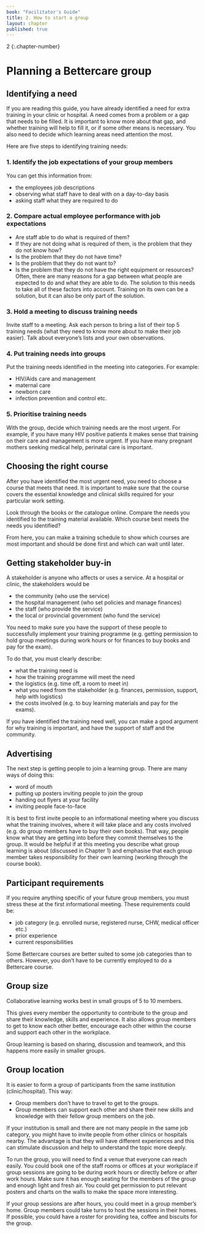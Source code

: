 ```yaml
---
book: "Facilitator's Guide"
title: 2. How to start a group
layout: chapter
published: true
---
```


2
{:.chapter-number}

# Planning a Bettercare group

## Identifying a need

If you are reading this guide, you have already identified a need for extra training in your clinic or hospital. A need comes from a problem or a gap that needs to be filled. It is important to know more about that gap, and whether training will help to fill it, or if some other means is necessary. You also need to decide which learning areas need attention the most. 

Here are five steps to identifying training needs:

### 1. Identify the job expectations of your group members

You can get this information from:
* the employees job descriptions
* observing what staff have to deal with on a day-to-day basis
* asking staff what they are required to do

### 2. Compare actual employee performance with job expectations

* Are staff able to do what is required of them? 
* If they are not doing what is required of them, is the problem that they do not know how? 
* Is the problem that they do not have time? 
* Is the problem that they do not want to? 
* Is the problem that they do not have the right equipment or resources? 
Often, there are many reasons for a gap between what people are expected to do and what they are able to do. The solution to this needs to take all of these factors into account. Training on its own can be a solution, but it can also be only part of the solution.

### 3. Hold a meeting to discuss training needs

Invite staff to a meeting. Ask each person to bring a list of their top 5 training needs (what they need to know more about to make their job easier). Talk about everyone’s lists and your own observations.

### 4. Put training needs into groups

Put the training needs identified in the meeting into categories. For example:
* HIV/Aids care and management
* maternal care
* newborn care
* infection prevention and control etc.

### 5. Prioritise training needs

With the group, decide which training needs are the most urgent. For example, if you have many HIV positive patients it makes sense that training on their care and management is more urgent. If you have many pregnant mothers seeking medical help, perinatal care is important.

## Choosing the right course

After you have identified the most urgent need, you need to choose a course that meets that need. It is important to make sure that the course covers the essential knowledge and clinical skills required for your particular work setting.

Look through the books or the catalogue online. Compare the needs you identified to the training material available. Which course best meets the needs you identified?

From here, you can make a training schedule to show which courses are most important and should be done first and which can wait until later.

## Getting stakeholder buy-in

A stakeholder is anyone who affects or uses a service. At a hospital or clinic, the stakeholders would be 
* the community (who use the service)
* the hospital management (who set policies and manage finances)
* the staff (who provide the service)
* the local or provincial government (who fund the service)

You need to make sure you have the support of these people to successfully implement your training programme (e.g. getting permission to hold group meetings during work hours or for finances to buy books and pay for the exam).

To do that, you must clearly describe:

* what the training need is
* how the training programme will meet the need
* the logistics (e.g. time off, a room to meet in)
* what you need from the stakeholder (e.g. finances, permission, support, help with logistics)
* the costs involved (e.g. to buy learning materials and pay for the exams).
	
If you have identified the training need well, you can make a good argument for why training is important, and have the support of staff and the community.

## Advertising

The next step is getting people to join a learning group. There are many ways of doing this:

* word of mouth
* putting up posters inviting people to join the group
* handing out flyers at your facility
* inviting people face-to-face

It is best to first invite people to an informational meeting where you discuss what the training involves, where it will take place and any costs involved (e.g. do group members have to buy their own books). That way, people know what they are getting into before they commit themselves to the group. It would be helpful if at this meeting you describe what group learning is about (discussed in Chapter 1) and emphasise that each group member takes responsibility for their own learning (working through the course book).

## Participant requirements

If you require anything specific of your future group members, you must stress these at the first informational meeting. These requirements could be:

* job category (e.g. enrolled nurse, registered nurse, CHW, medical officer etc.)
* prior experience
* current responsibilities
	
Some Bettercare courses are better suited to some job categories than to others. However, you don’t have to be currently employed to do a Bettercare course.


## Group size

Collaborative learning works best in small groups of 5 to 10 members. 

This gives every member the opportunity to contribute to the group and share their knowledge, skills and experience. It also allows group members to get to know each other better, encourage each other within the course and support each other in the workplace. 

Group learning is based on sharing, discussion and teamwork, and this happens more easily in smaller groups.

## Group location

It is easier to form a group of participants from the same institution (clinic/hospital). 
This way: 
* Group members don’t have to travel to get to the groups. 
* Group members can support each other and share their new skills and knowledge with their fellow group members on the job.

If your institution is small and there are not many people in the same job category, you might have to invite people from other clinics or hospitals nearby. The advantage is that they will have different experiences and this can stimulate discussion and help to understand the topic more deeply.

To run the group, you will need to find a venue that everyone can reach easily. You could book one of the staff rooms or offices at your workplace if group sessions are going to be during work hours or directly before or after work hours. Make sure it has enough seating for the members of the group and enough light and fresh air. You could get permission to put relevant posters and charts on the walls to make the space more interesting.

If your group sessions are after hours, you could meet in a group member’s home. Group members could take turns to host the sessions in their homes. If possible, you could have a roster for providing tea, coffee and biscuits for the group.
